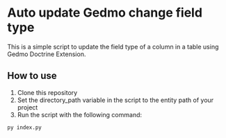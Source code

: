 # Auto update Gedmo change field type

This is a simple script to update the field type of a column in a table using Gedmo Doctrine Extension.

## How to use

1. Clone this repository
2. Set the directory_path variable in the script to the entity path of your project
3. Run the script with the following command:

```bash
py index.py
```